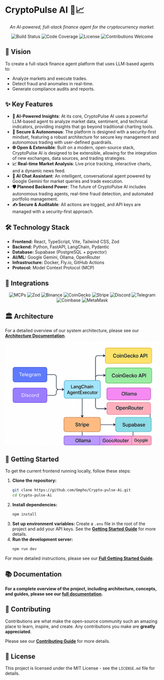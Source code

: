 # CryptoPulse AI 🤖📈

<p align="center">
  <em>An AI-powered, full-stack finance agent for the cryptocurrency market.</em>
</p>

<p align="center">
  <img src="https://img.shields.io/badge/build-passing-brightgreen" alt="Build Status">
  <img src="https://img.shields.io/badge/coverage-95%25-brightgreen" alt="Code Coverage">
  <img src="https://img.shields.io/badge/license-MIT-blue" alt="License">
  <img src="https://img.shields.io/badge/contributions-welcome-orange" alt="Contributions Welcome">
</p>

## 🌟 Vision

To create a full-stack finance agent platform that uses LLM-based agents to:

*   Analyze markets and execute trades.
*   Detect fraud and anomalies in real-time.
*   Generate compliance audits and reports.

## ✨ Key Features

*   **🤖 AI-Powered Insights**: At its core, CryptoPulse AI uses a powerful LLM-based agent to analyze market data, sentiment, and technical indicators, providing insights that go beyond traditional charting tools.
*   **🔐 Secure & Autonomous**: The platform is designed with a security-first mindset, featuring a robust architecture for secure key management and autonomous trading with user-defined guardrails.
*   **🌐 Open & Extensible**: Built on a modern, open-source stack, CryptoPulse AI is designed to be extensible, allowing for the integration of new exchanges, data sources, and trading strategies.
*   **📈 Real-time Market Analysis**: Live price tracking, interactive charts, and a dynamic news feed.
*   **💬 AI Chat Assistant**: An intelligent, conversational agent powered by Google Gemini for market queries and trade execution.
*   **🛡️ Planned Backend Power**: The future of CryptoPulse AI includes autonomous trading agents, real-time fraud detection, and automated portfolio management.
*   **✍️ Secure & Auditable**: All actions are logged, and API keys are managed with a security-first approach.

## 🛠️ Technology Stack

*   **Frontend:** React, TypeScript, Vite, Tailwind CSS, Zod
*   **Backend:** Python, FastAPI, LangChain, Pydantic
*   **Database:** Supabase (PostgreSQL + pgvector)
*   **AI/ML:** Google Gemini, Ollama, OpenRouter
*   **Infrastructure:** Docker, Fly.io, GitHub Actions
*   **Protocol:** Model Context Protocol (MCP)

## 🔌 Integrations

<p align="center">
  <img src="https://img.shields.io/badge/MCPs-Model%20Context%20Protocol-blue?style=for-the-badge" alt="MCPs">
  <img src="https://img.shields.io/badge/Zod-3E67B1?style=for-the-badge&logo=zod&logoColor=white" alt="Zod">
  <img src="https://img.shields.io/badge/Binance-FCD535?style=for-the-badge&logo=binance&logoColor=black" alt="Binance">
  <img src="https://img.shields.io/badge/CoinGecko-8BC34A?style=for-the-badge&logo=coingecko&logoColor=white" alt="CoinGecko">
  <img src="https://img.shields.io/badge/Stripe-626CD9?style=for-the-badge&logo=stripe&logoColor=white" alt="Stripe">
  <img src="https://img.shields.io/badge/Discord-5865F2?style=for-the-badge&logo=discord&logoColor=white" alt="Discord">
  <img src="https://img.shields.io/badge/Telegram-2CA5E0?style=for-the-badge&logo=telegram&logoColor=white" alt="Telegram">
  <img src="https://img.shields.io/badge/Coinbase-0052FF?style=for-the-badge&logo=coinbase&logoColor=white" alt="Coinbase">
  <img src="https://img.shields.io/badge/MetaMask-E8831D?style=for-the-badge&logo=metamask&logoColor=white" alt="MetaMask">
</p>

## 🏛️ Architecture

For a detailed overview of our system architecture, please see our [**Architecture Documentation**](./docs/concepts/architecture.md).

![Whole Project Architecture](./docs/whole-project-architecture.png)

## 🚀 Getting Started

To get the current frontend running locally, follow these steps:

1.  **Clone the repository:**
    ```sh
    git clone https://github.com/Gmpho/Crypto-pulse-Ai.git
    cd Crypto-pulse-Ai
    ```
2.  **Install dependencies:**
    ```sh
    npm install
    ```
3.  **Set up environment variables:**
    Create a `.env` file in the root of the project and add your API keys. See the [**Getting Started Guide**](./docs/getting-started.md) for more details.
4.  **Run the development server:**
    ```sh
    npm run dev
    ```

For more detailed instructions, please see our [**Full Getting Started Guide**](./docs/getting-started.md).

## 📚 Documentation

**For a complete overview of the project, including architecture, concepts, and guides, please see our [full documentation](./docs/README.md).**

## 🤝 Contributing

Contributions are what make the open-source community such an amazing place to learn, inspire, and create. Any contributions you make are **greatly appreciated**.

Please see our [**Contributing Guide**](./docs/guides/roadmap-and-contributing.md) for more details.

## 📄 License

This project is licensed under the MIT License - see the `LICENSE.md` file for details.